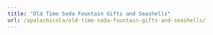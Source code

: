 ```yaml
---
title: "Old Time Soda Fountain Gifts and Seashells"
url: /apalachicola/old-time-soda-fountain-gifts-and-seashells/
---
```

